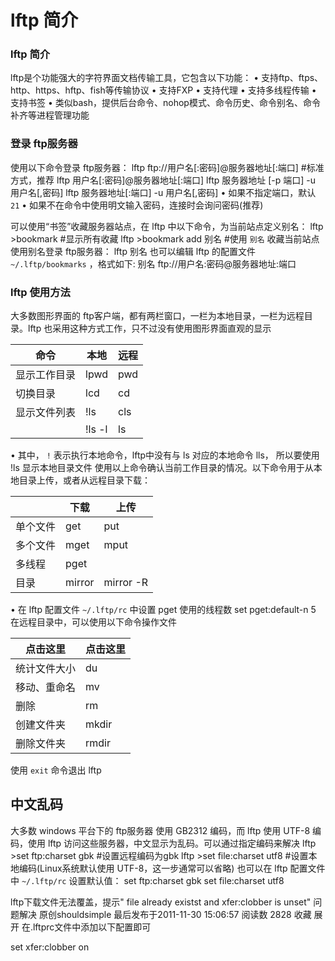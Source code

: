 # lftp 简介

### lftp 简介

lftp是个功能强大的字符界面文档传输工具，它包含以下功能：
• 支持ftp、ftps、http、https、hftp、fish等传输协议
• 支持FXP
• 支持代理
• 支持多线程传输
• 支持书签
• 类似bash，提供后台命令、nohop模式、命令历史、命令别名、命令补齐等进程管理功能





### 登录 ftp服务器



使用以下命令登录 ftp服务器：
lftp ftp://用户名[:密码]@服务器地址[:端口] #标准方式，推荐
lftp 用户名[:密码]@服务器地址[:端口]
lftp 服务器地址 [-p 端口] -u 用户名[,密码]
lftp 服务器地址[:端口] -u 用户名[,密码]   • 如果不指定端口，默认 `21`
• 如果不在命令中使用明文输入密码，连接时会询问密码(推荐)

可以使用“书签”收藏服务器站点，在 lftp 中以下命令，为当前站点定义别名：
lftp >bookmark           #显示所有收藏
lftp >bookmark add 别名  #使用 `别名` 收藏当前站点 使用别名登录 ftp服务器：
lftp 别名  也可以编辑 lftp 的配置文件 `~/.lftp/bookmarks` ，格式如下:
别名 ftp://用户名:密码@服务器地址:端口  



### lftp 使用方法



大多数图形界面的 ftp客户端，都有两栏窗口，一栏为本地目录，一栏为远程目录。lftp 也采用这种方式工作，只不过没有使用图形界面直观的显示

| 命令         | 本地   | 远程 |
| ------------ | ------ | ---- |
| 显示工作目录 | lpwd   | pwd  |
| 切换目录     | lcd    | cd   |
| 显示文件列表 | !ls    | cls  |
|              | !ls -l | ls   |


• 其中， `!` 表示执行本地命令，lftp中没有与 ls 对应的本地命令 lls， 所以要使用 !ls 显示本地目录文件
使用以上命令确认当前工作目录的情况。以下命令用于从本地目录上传，或者从远程目录下载：

|          | 下载   | 上传      |
| -------- | ------ | --------- |
| 单个文件 | get    | put       |
| 多个文件 | mget   | mput      |
| 多线程   | pget   |           |
| 目录     | mirror | mirror -R |


• 在 lftp 配置文件 `~/.lftp/rc` 中设置 pget 使用的线程数
set pget:default-n 5   
在远程目录中，可以使用以下命令操作文件

| 点击这里     | 点击这里 |
| ------------ | -------- |
| 统计文件大小 | du       |
| 移动、重命名 | mv       |
| 删除         | rm       |
| 创建文件夹   | mkdir    |
| 删除文件夹   | rmdir    |



使用 `exit` 命令退出 lftp



## 中文乱码



大多数 windows 平台下的 ftp服务器 使用 GB2312 编码，而 lftp 使用 UTF-8 编码，使用 lftp 访问这些服务器，中文显示为乱码。可以通过指定编码来解决
lftp >set ftp:charset gbk   #设置远程编码为gbk
lftp >set file:charset utf8 #设置本地编码(Linux系统默认使用 UTF-8，这一步通常可以省略)  也可以在 lftp 配置文件中 `~/.lftp/rc` 设置默认值：
set ftp:charset gbk
set file:charset utf8 




lftp下载文件无法覆盖，提示" file already existst and xfer:clobber is unset" 问题解决
原创shouldsimple 最后发布于2011-11-30 15:06:57 阅读数 2828  收藏
展开
在.lftprc文件中添加以下配置即可

set xfer:clobber on